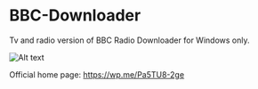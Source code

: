 # BBC-Downloader
Tv and radio version of BBC Radio Downloader for Windows only.

![Alt text](https://stevepython.files.wordpress.com/2020/01/bbcdl-165w-screen1.png "Optional title")

Official home page:
https://wp.me/Pa5TU8-2ge

